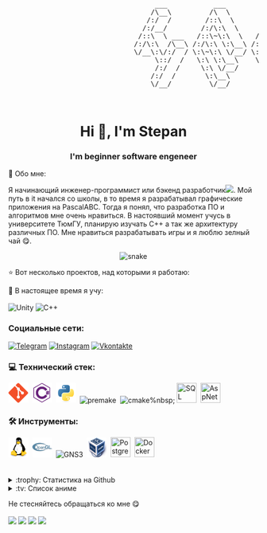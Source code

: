 ﻿<pre>
                                   ___           ___           ___       ___       ___     
                                  /\__\         /\  \         /\__\     /\__\     /\  \    
                                 /:/  /        /::\  \       /:/  /    /:/  /    /::\  \   
                                /:/__/        /:/\:\  \     /:/  /    /:/  /    /:/\:\  \  
                               /::\  \ ___   /::\~\:\  \   /:/  /    /:/  /    /:/  \:\  \ 
                              /:/\:\  /\__\ /:/\:\ \:\__\ /:/__/    /:/__/    /:/__/ \:\__\
                              \/__\:\/:/  / \:\~\:\ \/__/ \:\  \    \:\  \    \:\  \ /:/  /
                                   \::/  /   \:\ \:\__\    \:\  \    \:\  \    \:\  /:/  / 
                                   /:/  /     \:\ \/__/     \:\  \    \:\  \    \:\/:/  /  
                                  /:/  /       \:\__\        \:\__\    \:\__\    \::/  /   
                                  \/__/         \/__/         \/__/     \/__/     \/__/    


</pre>

<h1 align="center">Hi 👋, I'm Stepan</h1>
<h3 align="center">I'm beginner software engeneer</h3>

💫 Обо мне:

Я начинающий инженер-программист или бэкенд разработчик<img src="https://media.giphy.com/media/WUlplcMpOCEmTGBtBW/giphy.gif" width="30px">. Мой путь в it начался со школы, в то время я разрабатывал графические приложения на PascalABC. Тогда я понял, что разработка ПО и алгоритмов мне очень нравиться. В настоявший момент учусь в университете ТюмГУ, планирую изучать C++ а так же архитектуру различных ПО. Мне нравиться разрабатывать игры и я люблю зелный чай :yum:.

<p align="center">
 <img width="600" src="Assets/Snake.svg" alt="snake"/>
</p>

:star: Вот несколько проектов, над которыми я работаю:


:page_with_curl: В настоящее время я учу:
<br><br>
![Unity](https://img.shields.io/badge/unity-%23000000.svg?style=for-the-badge&logo=unity&logoColor=white) ![C++](https://img.shields.io/badge/c++-%2300599C.svg?style=for-the-badge&logo=c%2B%2B&logoColor=white)


### Социальные сети:
[![Telegram](https://img.shields.io/badge/-Telegram-090909?style=for-the-badge&logo=telegram&logoColor=27A0D9)](https://t.me/tenxdevelop)
[![Instagram](https://img.shields.io/badge/-Instagram-090909?style=for-the-badge&logo=instagram&logoColor=B4068E)](https://www.instagram.com/invites/contact/?i=1n03x1i82x8ht&utm_content=n4bragc)
[![Vkontakte](https://img.shields.io/badge/-Vkontakte-090909?style=for-the-badge&logo=Vk&logoColor=4F7DB3)](https://vk.com/tenxdeveloper)


### 💻 Технический стек:
<div>
    <img src="https://github.com/devicons/devicon/blob/master/icons/git/git-original.svg" title="git" alt="git" width="40" height="40"/>&nbsp;
    <img src="https://github.com/devicons/devicon/blob/master/icons/csharp/csharp-line.svg" title="csharp" alt="csharp" width="40" height="40"/>&nbsp;
    <img src="https://github.com/devicons/devicon/blob/master/icons/python/python-original.svg" title="python" alt="python" width="40" height="40"/>&nbsp;
    <img src="https://premake.github.io/img/premake-logo.png" title="premake" alt="premake" width="40" height="40"/>&nbsp;
	<img src="https://github.com/devicons/devicon/tree/master/icons/cmake/cmake-original.svg" title="cmake" alt="cmake" width="40" height="40"/>%nbsp;
	<img src="https://github.com/devicons/devicon/tree/master/icons/azuresqldatabase/azuressqldatabase-original.svg" title="SQL" width="40" height="40" />&nbsp;
	<img src="https://github.com/devicons/devicon/tree/master/icons/dotnetcore/dotnetcore-original.svg" title="AspNetMVC" width="40" height="40"/>&nbsp;
</div>

### 🛠 Инструменты:
<div>
    <img src="https://github.com/devicons/devicon/blob/master/icons/linux/linux-original.svg" title="linux" alt="linux" width="40" height="40"/>&nbsp; 
    <img src="https://github.com/devicons/devicon/blob/master/icons/opengl/opengl-original.svg" title="opengl" alt="opengl" width="40" height="40"/>&nbsp;
    <img src="https://avatars.githubusercontent.com/u/2739187?s=280&v=4" title="GNS3" alt="GNS3" width="40" height="40"/>&nbsp;
    <img src="https://raw.githubusercontent.com/github/explore/c3d26100a68707ea04c5acc8d743777ba34ce34f/topics/vm-box/vm-box.png" title="VirtualBox" alt="VirtualBox" width="40" height="40"/>&nbsp;
	<img src="https://github.com/devicons/devicon/tree/master/icons/postgresql/postgresql-original.svg" title="PostgreSQL" width="40" height="40"/>&nbsp;
	<img src="https://github.com/devicons/devicon/tree/master/icons/docker/docker-original.svg" title="Docker" width="40" height="40"/>&nbsp;	
</div>
<br><br>


<details>
    <summary>:trophy: Статистика на Github</summary>
    <img src="https://github-readme-stats.vercel.app/api?username=tenxdevelop&show_icons=true&theme=synthwave">
    <img src="https://github-readme-streak-stats.herokuapp.com?user=tenxdevelop&theme=synthwave&border_radius=4.6"><br>
    <img src="https://github-readme-stats.vercel.app/api/top-langs/?username=tenxdevelop&theme=synthwave&hide_border=false&include_all_commits=true&count_private=false&layout=compact"><br>
    
</details>


<details>
    <summary>:tv: Список аниме</summary>
  
<!-- favorites_anime starts -->
* [One Piece](https://anilist.co/anime/21)
* [Kimetsu no Yaiba](https://anilist.co/anime/101922)
* [Shingeki no Kyojin 3 Part 2](https://anilist.co/anime/104578)
* [Naruto](https://anilist.co/anime/20)
* [DEATH NOTE](https://anilist.co/anime/1535)
* [BLEACH: Sennen Kessen-hen](https://anilist.co/anime/116674)
* [Cyberpunk-Edgerunners](https://anilist.co/anime/120377)
<!-- favorites_anime ends -->

</details>



Не стесняйтесь обращаться ко мне :yum:
<br><br>
<a href="https://t.me/tenxdevelop" target="_blank"><img src="https://img.shields.io/badge/Telegram-%40tenxdeveloper-28a8ea"></a>
<a href="https://www.instagram.com/invites/contact/?i=1n03x1i82x8ht&utm_content=n4bragc" target="_blank"><img src="https://img.shields.io/badge/Instagram-tenxdeveloper-informational"></a>
<a href="mailto:tenxdeveloper@bk.ru"><img src="https://img.shields.io/badge/Email-tenxdeveloper@bk.ru-orange"></a>
<a href="https://vk.com/tenxdeveloper" target="_blank"><img src="https://img.shields.io/badge/Vkontakte-tenxdeveloper-red"></a>
